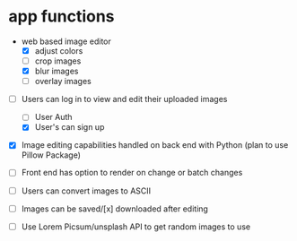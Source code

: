 # app functions

* web based image editor
  * [x] adjust colors
  * [ ] crop images
  * [x] blur images
  * [ ] overlay images
* [ ] Users can log in to view and edit their uploaded images
  * [ ] User Auth
  * [x] User's can sign up
* [x] Image editing capabilities handled on back end with Python (plan to use Pillow Package)
* [ ] Front end has option to render on change or batch changes
* [ ] Users can convert images to ASCII
* [ ] Images can be saved/[x] downloaded after editing
* [ ] Use Lorem Picsum/unsplash API to get random images to use


